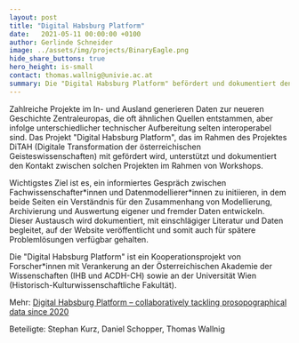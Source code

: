 ```yaml
---
layout: post
title: "Digital Habsburg Platform"
date:   2021-05-11 00:00:00 +0100
author: Gerlinde Schneider
image: ../assets/img/projects/BinaryEagle.png
hide_share_buttons: true
hero_height: is-small
contact: thomas.wallnig@univie.ac.at
summary: Die "Digital Habsburg Platform" befördert und dokumentiert den Kontakt zwischen datenorientierten Projekten, die sich mit der neueren Geschichte Zentraleuropas befassen. Ziel ist es, im Rahmen von Workshops anhand von konkreten Datensamples Probleme der Interoperabilität zu diskutieren und, wo möglich, zu lösen. 
---
```


Zahlreiche Projekte im In- und Ausland generieren Daten zur neueren Geschichte Zentraleuropas, die oft ähnlichen Quellen entstammen, aber infolge unterschiedlicher technischer Aufbereitung selten interoperabel sind. Das Projekt "Digital Habsburg Platform", das im Rahmen des Projektes DiTAH (Digitale Transformation der österreichischen Geisteswissenschaften) mit gefördert wird, unterstützt und dokumentiert den Kontakt zwischen solchen Projekten im Rahmen von Workshops.  

Wichtigstes Ziel ist es, ein informiertes Gespräch zwischen Fachwissenschafter\*innen und Datenmodellierer\*innen zu initiieren, in dem beide Seiten ein Verständnis für den Zusammenhang von Modellierung, Archivierung und Auswertung eigener und fremder Daten entwickeln. Dieser Austausch wird dokumentiert, mit einschlägiger Literatur und Daten begleitet, auf der Website veröffentlicht und somit auch für spätere Problemlösungen verfügbar gehalten.  

Die "Digital Habsburg Platform" ist ein Kooperationsprojekt von Forscher\*innen mit Verankerung an der Österreichischen Akademie der Wissenschaften (IHB und ACDH-CH) sowie an der Universität Wien (Historisch-Kulturwissenschaftliche Fakultät).  

Mehr: [Digital Habsburg Platform – collaboratively tackling prosopographical data since 2020](https://digitalhabsburgplatform.github.io/web/)  

Beteiligte: Stephan Kurz, Daniel Schopper, Thomas Wallnig

